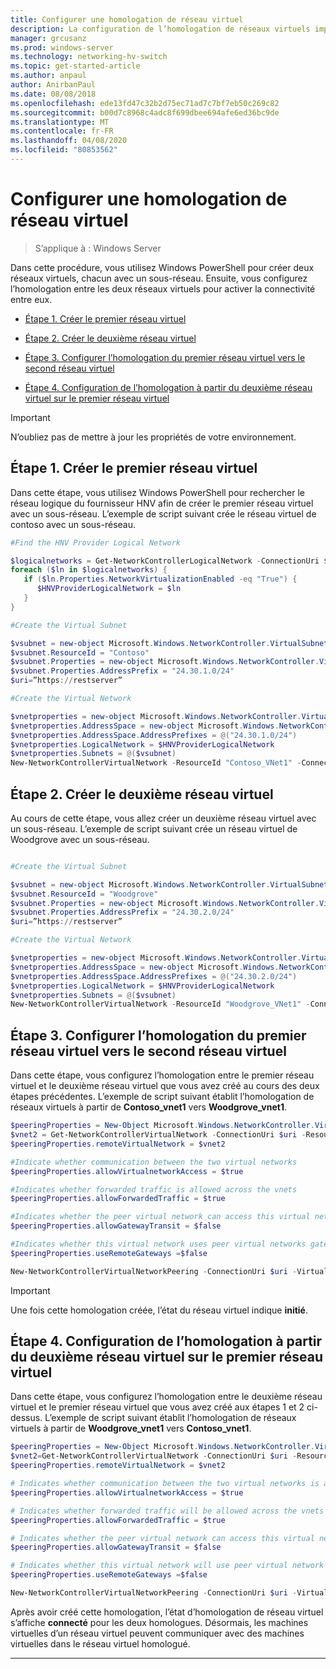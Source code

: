 ```yaml
---
title: Configurer une homologation de réseau virtuel
description: La configuration de l’homologation de réseaux virtuels implique la création de deux réseaux virtuels qui sont homologués.
manager: grcusanz
ms.prod: windows-server
ms.technology: networking-hv-switch
ms.topic: get-started-article
ms.author: anpaul
author: AnirbanPaul
ms.date: 08/08/2018
ms.openlocfilehash: ede13fd47c32b2d75ec71ad7c7bf7eb50c269c82
ms.sourcegitcommit: b00d7c8968c4adc8f699dbee694afe6ed36bc9de
ms.translationtype: MT
ms.contentlocale: fr-FR
ms.lasthandoff: 04/08/2020
ms.locfileid: "80853562"
---
```

# <a name="configure-virtual-network-peering"></a>Configurer une homologation de réseau virtuel

>S’applique à : Windows Server

Dans cette procédure, vous utilisez Windows PowerShell pour créer deux réseaux virtuels, chacun avec un sous-réseau. Ensuite, vous configurez l’homologation entre les deux réseaux virtuels pour activer la connectivité entre eux.

- [Étape 1. Créer le premier réseau virtuel](#step-1-create-the-first-virtual-network)

- [Étape 2. Créer le deuxième réseau virtuel](#step-2-create-the-second-virtual-network)

- [Étape 3. Configurer l’homologation du premier réseau virtuel vers le second réseau virtuel](#step-3-configure-peering-from-the-first-virtual-network-to-the-second-virtual-network)

- [Étape 4. Configuration de l’homologation à partir du deuxième réseau virtuel sur le premier réseau virtuel](#step-4-configure-peering-from-the-second-virtual-network-to-the-first-virtual-network)


>[!IMPORTANT]
>N’oubliez pas de mettre à jour les propriétés de votre environnement.

## <a name="step-1-create-the-first-virtual-network"></a>Étape 1. Créer le premier réseau virtuel

Dans cette étape, vous utilisez Windows PowerShell pour rechercher le réseau logique du fournisseur HNV afin de créer le premier réseau virtuel avec un sous-réseau. L’exemple de script suivant crée le réseau virtuel de contoso avec un sous-réseau.

``` PowerShell
#Find the HNV Provider Logical Network  

$logicalnetworks = Get-NetworkControllerLogicalNetwork -ConnectionUri $uri  
foreach ($ln in $logicalnetworks) {  
   if ($ln.Properties.NetworkVirtualizationEnabled -eq "True") {  
      $HNVProviderLogicalNetwork = $ln  
   }  
}   

#Create the Virtual Subnet  

$vsubnet = new-object Microsoft.Windows.NetworkController.VirtualSubnet  
$vsubnet.ResourceId = "Contoso"  
$vsubnet.Properties = new-object Microsoft.Windows.NetworkController.VirtualSubnetProperties  
$vsubnet.Properties.AddressPrefix = "24.30.1.0/24"
$uri=”https://restserver”  

#Create the Virtual Network  

$vnetproperties = new-object Microsoft.Windows.NetworkController.VirtualNetworkProperties  
$vnetproperties.AddressSpace = new-object Microsoft.Windows.NetworkController.AddressSpace  
$vnetproperties.AddressSpace.AddressPrefixes = @("24.30.1.0/24")  
$vnetproperties.LogicalNetwork = $HNVProviderLogicalNetwork  
$vnetproperties.Subnets = @($vsubnet)  
New-NetworkControllerVirtualNetwork -ResourceId "Contoso_VNet1" -ConnectionUri $uri -Properties $vnetproperties
```

## <a name="step-2-create-the-second-virtual-network"></a>Étape 2. Créer le deuxième réseau virtuel

Au cours de cette étape, vous allez créer un deuxième réseau virtuel avec un sous-réseau. L’exemple de script suivant crée un réseau virtuel de Woodgrove avec un sous-réseau.

``` PowerShell

#Create the Virtual Subnet  

$vsubnet = new-object Microsoft.Windows.NetworkController.VirtualSubnet  
$vsubnet.ResourceId = "Woodgrove"  
$vsubnet.Properties = new-object Microsoft.Windows.NetworkController.VirtualSubnetProperties  
$vsubnet.Properties.AddressPrefix = "24.30.2.0/24"  
$uri=”https://restserver”

#Create the Virtual Network  

$vnetproperties = new-object Microsoft.Windows.NetworkController.VirtualNetworkProperties  
$vnetproperties.AddressSpace = new-object Microsoft.Windows.NetworkController.AddressSpace  
$vnetproperties.AddressSpace.AddressPrefixes = @("24.30.2.0/24")  
$vnetproperties.LogicalNetwork = $HNVProviderLogicalNetwork  
$vnetproperties.Subnets = @($vsubnet)  
New-NetworkControllerVirtualNetwork -ResourceId "Woodgrove_VNet1" -ConnectionUri $uri -Properties $vnetproperties
```

## <a name="step-3-configure-peering-from-the-first-virtual-network-to-the-second-virtual-network"></a>Étape 3. Configurer l’homologation du premier réseau virtuel vers le second réseau virtuel

Dans cette étape, vous configurez l’homologation entre le premier réseau virtuel et le deuxième réseau virtuel que vous avez créé au cours des deux étapes précédentes. L’exemple de script suivant établit l’homologation de réseaux virtuels à partir de **Contoso_vnet1** vers **Woodgrove_vnet1**.

```PowerShell
$peeringProperties = New-Object Microsoft.Windows.NetworkController.VirtualNetworkPeeringProperties
$vnet2 = Get-NetworkControllerVirtualNetwork -ConnectionUri $uri -ResourceId "Woodgrove_VNet1"
$peeringProperties.remoteVirtualNetwork = $vnet2

#Indicate whether communication between the two virtual networks
$peeringProperties.allowVirtualnetworkAccess = $true

#Indicates whether forwarded traffic is allowed across the vnets
$peeringProperties.allowForwardedTraffic = $true

#Indicates whether the peer virtual network can access this virtual networks gateway
$peeringProperties.allowGatewayTransit = $false

#Indicates whether this virtual network uses peer virtual networks gateway
$peeringProperties.useRemoteGateways =$false

New-NetworkControllerVirtualNetworkPeering -ConnectionUri $uri -VirtualNetworkId “Contoso_vnet1” -ResourceId “ContosotoWoodgrove” -Properties $peeringProperties

```

>[!IMPORTANT]
>Une fois cette homologation créée, l’état du réseau virtuel indique **initié**.

## <a name="step-4-configure-peering-from-the-second-virtual-network-to-the-first-virtual-network"></a>Étape 4. Configuration de l’homologation à partir du deuxième réseau virtuel sur le premier réseau virtuel

Dans cette étape, vous configurez l’homologation entre le deuxième réseau virtuel et le premier réseau virtuel que vous avez créé aux étapes 1 et 2 ci-dessus. L’exemple de script suivant établit l’homologation de réseaux virtuels à partir de **Woodgrove_vnet1** vers **Contoso_vnet1**.

```PowerShell
$peeringProperties = New-Object Microsoft.Windows.NetworkController.VirtualNetworkPeeringProperties 
$vnet2=Get-NetworkControllerVirtualNetwork -ConnectionUri $uri -ResourceId "Contoso_VNet1"
$peeringProperties.remoteVirtualNetwork = $vnet2 

# Indicates whether communication between the two virtual networks is allowed 
$peeringProperties.allowVirtualnetworkAccess = $true 

# Indicates whether forwarded traffic will be allowed across the vnets
$peeringProperties.allowForwardedTraffic = $true 

# Indicates whether the peer virtual network can access this virtual network's gateway
$peeringProperties.allowGatewayTransit = $false 

# Indicates whether this virtual network will use peer virtual network's gateway
$peeringProperties.useRemoteGateways =$false 

New-NetworkControllerVirtualNetworkPeering -ConnectionUri $uri -VirtualNetworkId “Woodgrove_vnet1” -ResourceId “WoodgrovetoContoso” -Properties $peeringProperties 

```

Après avoir créé cette homologation, l’état d’homologation de réseau virtuel s’affiche **connecté** pour les deux homologues. Désormais, les machines virtuelles d’un réseau virtuel peuvent communiquer avec des machines virtuelles dans le réseau virtuel homologué.

---